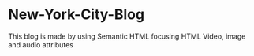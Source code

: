 # New-York-City-Blog
This blog is made by using Semantic HTML focusing HTML Video, image and audio attributes
